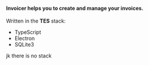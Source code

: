 #### Invoicer helps you to create and manage your invoices.

Written in the __TES__ stack:
- TypeScript
- Electron
- SQLite3

jk there is no stack
